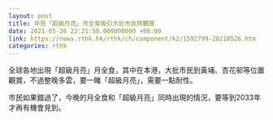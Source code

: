 ```yaml
---
layout: post
title: 罕見「超級月亮」月全食吸引大批市民齊觀賞
date: 2021-05-26 22:21:58.000000000 +08:00
link: https://news.rthk.hk/rthk/ch/component/k2/1592799-20210526.htm
categories: rthk
---
```


全球各地出現「超級月亮」月全食，其中在本港，大批市民到黃埔、杏花邨等位置觀賞，不過整晚多雲，要一睹「超級月亮」，需要一點耐性。

市民如果錯過了，今晚的月全食和「超級月亮」同時出現的情況，要等到2033年才再有機會見到。
